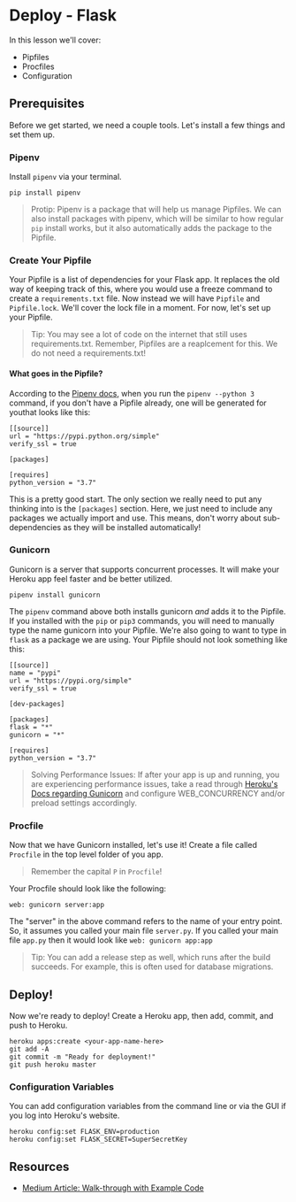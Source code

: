 # Deploy - Flask

In this lesson we'll cover:

* Pipfiles
* Procfiles
* Configuration

## Prerequisites

Before we get started, we need a couple tools. Let's install a few things and set them up.

### Pipenv

Install `pipenv` via your terminal.

```text
pip install pipenv
```

> Protip: Pipenv is a package that will help us manage Pipfiles. We can also install packages with pipenv, which will be similar to how regular `pip` install works, but it also automatically adds the package to the Pipfile.

### Create Your Pipfile

Your Pipfile is a list of dependencies for your Flask app. It replaces the old way of keeping track of this, where you would use a freeze command to create a `requirements.txt` file. Now instead we will have `Pipfile` and `Pipfile.lock`. We'll cover the lock file in a moment. For now, let's set up your Pipfile.

> Tip: You may see a lot of code on the internet that still uses requirements.txt. Remember, Pipfiles are a reaplcement for this. We do not need a requirements.txt!

#### What goes in the Pipfile?

According to the [Pipenv docs](https://docs.pipenv.org/basics/), when you run the `pipenv --python 3` command, if you don't have a Pipfile already, one will be generated for youthat looks like this:

```text
[[source]]
url = "https://pypi.python.org/simple"
verify_ssl = true

[packages]

[requires]
python_version = "3.7"
```

This is a pretty good start. The only section we really need to put any thinking into is the `[packages]` section. Here, we just need to include any packages we actually import and use. This means, don't worry about sub-dependencies as they will be installed automatically!

### Gunicorn

Gunicorn is a server that supports concurrent processes. It will make your Heroku app feel faster and be better utilized.

```text
pipenv install gunicorn
```

The `pipenv` command above both installs gunicorn _and_ adds it to the Pipfile. If you installed with the `pip` or `pip3` commands, you will need to manually type the name gunicorn into your Pipfile. We're also going to want to type in `flask` as a package we are using. Your Pipfile should not look something like this:

```text
[[source]]
name = "pypi"
url = "https://pypi.org/simple"
verify_ssl = true

[dev-packages]

[packages]
flask = "*"
gunicorn = "*"

[requires]
python_version = "3.7"
```

> Solving Performance Issues: If after your app is up and running, you are experiencing performance issues, take a read through [Heroku's Docs regarding Gunicorn](https://devcenter.heroku.com/articles/python-gunicorn) and configure WEB\_CONCURRENCY and/or preload settings accordingly.

### Procfile

Now that we have Gunicorn installed, let's use it! Create a file called `Procfile` in the top level folder of you app.

> Remember the capital `P` in `Procfile`!

Your Procfile should look like the following:

```text
web: gunicorn server:app
```

The "server" in the above command refers to the name of your entry point. So, it assumes you called your main file `server.py`. If you called your main file `app.py` then it would look like `web: gunicorn app:app`

> Tip: You can add a release step as well, which runs after the build succeeds. For example, this is often used for database migrations.

## Deploy!

Now we're ready to deploy! Create a Heroku app, then add, commit, and push to Heroku.

```text
heroku apps:create <your-app-name-here>
git add -A
git commit -m "Ready for deployment!"
git push heroku master
```

### Configuration Variables

You can add configuration variables from the command line or via the GUI if you log into Heroku's website.

```text
heroku config:set FLASK_ENV=production
heroku config:set FLASK_SECRET=SuperSecretKey
```

## Resources

* [Medium Article: Walk-through with Example Code](https://medium.com/the-andela-way/deploying-a-python-flask-app-to-heroku-41250bda27d0)

